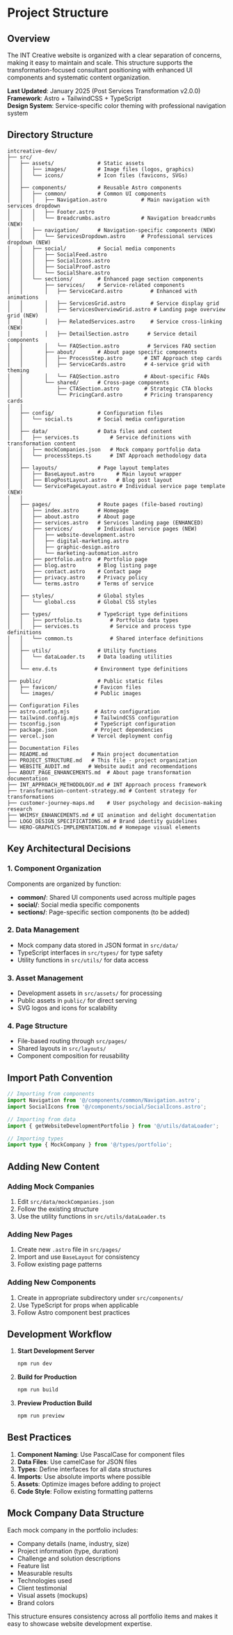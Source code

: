 # Project Structure

## Overview
The INT Creative website is organized with a clear separation of concerns, making it easy to maintain and scale. This structure supports the transformation-focused consultant positioning with enhanced UI components and systematic content organization.

**Last Updated**: January 2025 (Post Services Transformation v2.0.0)  
**Framework**: Astro + TailwindCSS + TypeScript  
**Design System**: Service-specific color theming with professional navigation system

## Directory Structure

```
intcreative-dev/
├── src/
│   ├── assets/              # Static assets
│   │   ├── images/          # Image files (logos, graphics)
│   │   └── icons/           # Icon files (favicons, SVGs)
│   │
│   ├── components/          # Reusable Astro components
│   │   ├── common/          # Common UI components
│   │   │   ├── Navigation.astro           # Main navigation with services dropdown
│   │   │   ├── Footer.astro
│   │   │   └── Breadcrumbs.astro          # Navigation breadcrumbs (NEW)
│   │   ├── navigation/      # Navigation-specific components (NEW)
│   │   │   └── ServicesDropdown.astro     # Professional services dropdown (NEW)
│   │   ├── social/          # Social media components
│   │   │   ├── SocialFeed.astro
│   │   │   ├── SocialIcons.astro
│   │   │   ├── SocialProof.astro
│   │   │   └── SocialShare.astro
│   │   └── sections/        # Enhanced page section components
│   │       ├── services/    # Service-related components
│   │       │   ├── ServiceCard.astro         # Enhanced with animations
│   │       │   ├── ServicesGrid.astro        # Service display grid
│   │       │   ├── ServicesOverviewGrid.astro # Landing page overview grid (NEW)
│   │       │   ├── RelatedServices.astro     # Service cross-linking (NEW)
│   │       │   ├── DetailSection.astro      # Service detail components
│   │       │   └── FAQSection.astro         # Services FAQ section
│   │       ├── about/       # About page specific components
│   │       │   ├── ProcessStep.astro       # INT Approach step cards
│   │       │   ├── ServiceCards.astro      # 4-service grid with theming
│   │       │   └── FAQSection.astro        # About-specific FAQs
│   │       └── shared/      # Cross-page components
│   │           ├── CTASection.astro        # Strategic CTA blocks
│   │           └── PricingCard.astro       # Pricing transparency cards
│   │
│   ├── config/              # Configuration files
│   │   └── social.ts        # Social media configuration
│   │
│   ├── data/                # Data files and content
│   │   ├── services.ts          # Service definitions with transformation content
│   │   ├── mockCompanies.json   # Mock company portfolio data
│   │   └── processSteps.ts      # INT Approach methodology data
│   │
│   ├── layouts/             # Page layout templates
│   │   ├── BaseLayout.astro       # Main layout wrapper
│   │   ├── BlogPostLayout.astro   # Blog post layout
│   │   └── ServicePageLayout.astro # Individual service page template (NEW)
│   │
│   ├── pages/               # Route pages (file-based routing)
│   │   ├── index.astro      # Homepage
│   │   ├── about.astro      # About page
│   │   ├── services.astro   # Services landing page (ENHANCED)
│   │   ├── services/        # Individual service pages (NEW)
│   │   │   ├── website-development.astro
│   │   │   ├── digital-marketing.astro
│   │   │   ├── graphic-design.astro
│   │   │   └── marketing-automation.astro
│   │   ├── portfolio.astro  # Portfolio page
│   │   ├── blog.astro       # Blog listing page
│   │   ├── contact.astro    # Contact page
│   │   ├── privacy.astro    # Privacy policy
│   │   └── terms.astro      # Terms of service
│   │
│   ├── styles/              # Global styles
│   │   └── global.css       # Global CSS styles
│   │
│   ├── types/               # TypeScript type definitions
│   │   ├── portfolio.ts         # Portfolio data types
│   │   ├── services.ts          # Service and process type definitions
│   │   └── common.ts            # Shared interface definitions
│   │
│   ├── utils/               # Utility functions
│   │   └── dataLoader.ts    # Data loading utilities
│   │
│   └── env.d.ts            # Environment type definitions
│
├── public/                  # Public static files
│   ├── favicon/            # Favicon files
│   └── images/             # Public images
│
├── Configuration Files
├── astro.config.mjs        # Astro configuration
├── tailwind.config.mjs     # TailwindCSS configuration
├── tsconfig.json           # TypeScript configuration
├── package.json            # Project dependencies
├── vercel.json            # Vercel deployment config
├──
├── Documentation Files
├── README.md              # Main project documentation
├── PROJECT_STRUCTURE.md   # This file - project organization
├── WEBSITE_AUDIT.md      # Website audit and recommendations
├── ABOUT_PAGE_ENHANCEMENTS.md  # About page transformation documentation
├── INT_APPROACH_METHODOLOGY.md # INT Approach process framework
├── transformation-content-strategy.md # Content strategy for transformations
├── customer-journey-maps.md    # User psychology and decision-making research
├── WHIMSY_ENHANCEMENTS.md # UI animation and delight documentation
├── LOGO_DESIGN_SPECIFICATIONS.md # Brand identity guidelines
└── HERO-GRAPHICS-IMPLEMENTATION.md # Homepage visual elements
```

## Key Architectural Decisions

### 1. Component Organization
Components are organized by function:
- **common/**: Shared UI components used across multiple pages
- **social/**: Social media specific components
- **sections/**: Page-specific section components (to be added)

### 2. Data Management
- Mock company data stored in JSON format in `src/data/`
- TypeScript interfaces in `src/types/` for type safety
- Utility functions in `src/utils/` for data access

### 3. Asset Management
- Development assets in `src/assets/` for processing
- Public assets in `public/` for direct serving
- SVG logos and icons for scalability

### 4. Page Structure
- File-based routing through `src/pages/`
- Shared layouts in `src/layouts/`
- Component composition for reusability

## Import Path Convention

```typescript
// Importing from components
import Navigation from '@/components/common/Navigation.astro';
import SocialIcons from '@/components/social/SocialIcons.astro';

// Importing from data
import { getWebsiteDevelopmentPortfolio } from '@/utils/dataLoader';

// Importing types
import type { MockCompany } from '@/types/portfolio';
```

## Adding New Content

### Adding Mock Companies
1. Edit `src/data/mockCompanies.json`
2. Follow the existing structure
3. Use the utility functions in `src/utils/dataLoader.ts`

### Adding New Pages
1. Create new `.astro` file in `src/pages/`
2. Import and use `BaseLayout` for consistency
3. Follow existing page patterns

### Adding New Components
1. Create in appropriate subdirectory under `src/components/`
2. Use TypeScript for props when applicable
3. Follow Astro component best practices

## Development Workflow

1. **Start Development Server**
   ```bash
   npm run dev
   ```

2. **Build for Production**
   ```bash
   npm run build
   ```

3. **Preview Production Build**
   ```bash
   npm run preview
   ```

## Best Practices

1. **Component Naming**: Use PascalCase for component files
2. **Data Files**: Use camelCase for JSON files
3. **Types**: Define interfaces for all data structures
4. **Imports**: Use absolute imports where possible
5. **Assets**: Optimize images before adding to project
6. **Code Style**: Follow existing formatting patterns

## Mock Company Data Structure

Each mock company in the portfolio includes:
- Company details (name, industry, size)
- Project information (type, duration)
- Challenge and solution descriptions
- Feature list
- Measurable results
- Technologies used
- Client testimonial
- Visual assets (mockups)
- Brand colors

This structure ensures consistency across all portfolio items and makes it easy to showcase website development expertise.